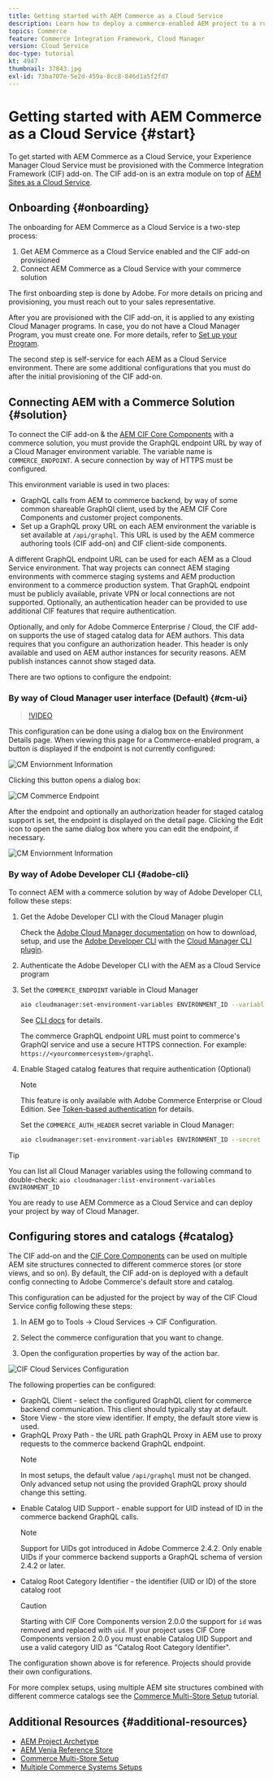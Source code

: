 ```yaml
---
title: Getting started with AEM Commerce as a Cloud Service
description: Learn how to deploy a commerce-enabled AEM project to a running AEM as a Cloud service environment. Use features of Adobe Cloud Manager and a CI/CD pipeline so you can build the Venia reference storefront to a running environment.
topics: Commerce
feature: Commerce Integration Framework, Cloud Manager
version: Cloud Service
doc-type: tutorial
kt: 4947
thumbnail: 37843.jpg
exl-id: 73ba707e-5e2d-459a-8cc8-846d1a5f2fd7
---
```

# Getting started with AEM Commerce as a Cloud Service {#start}

To get started with AEM Commerce as a Cloud Service, your Experience Manager Cloud Service must be provisioned with the Commerce Integration Framework (CIF) add-on. The CIF add-on is an extra module on top of [AEM Sites as a Cloud Service](https://experienceleague.adobe.com/docs/experience-manager-cloud-service/content/sites/home.html).

## Onboarding {#onboarding}

The onboarding for AEM Commerce as a Cloud Service is a two-step process:

1. Get AEM Commerce as a Cloud Service enabled and the CIF add-on provisioned
2. Connect AEM Commerce as a Cloud Service with your commerce solution

The first onboarding step is done by Adobe. For more details on pricing and provisioning, you must reach out to your sales representative.

After you are provisioned with the CIF add-on, it is applied to any existing Cloud Manager programs. In case, you do not have a Cloud Manager Program, you must create one. For more details, refer to [Set up your Program](https://experienceleague.adobe.com/docs/experience-manager-cloud-manager/content/getting-started/program-setup.html).

The second step is self-service for each AEM as a Cloud Service environment. There are some additional configurations that you must do after the initial provisioning of the CIF add-on.

## Connecting AEM with a Commerce Solution {#solution}

To connect the CIF add-on & the [AEM CIF Core Components](https://github.com/adobe/aem-core-cif-components) with a commerce solution, you must provide the GraphQL endpoint URL by way of a Cloud Manager environment variable. The variable name is `COMMERCE_ENDPOINT`. A secure connection by way of HTTPS must be configured.

This environment variable is used in two places:

- GraphQL calls from AEM to commerce backend, by way of some common shareable GraphQl client, used by the AEM CIF Core Components and customer project components.
- Set up a GraphQL proxy URL on each AEM environment the variable is set available at `/api/graphql`. This URL is used by the AEM commerce authoring tools (CIF add-on) and CIF client-side components.

A different  GraphQL endpoint URL can be used for each AEM as a Cloud Service environment. That way projects can connect AEM staging environments with commerce staging systems and AEM production environment to a commerce production system. That GraphQL endpoint must be publicly available, private VPN or local connections are not supported. Optionally, an authentication header can be provided to use additional CIF features that require authentication.

Optionally, and only for Adobe Commerce Enterprise / Cloud, the CIF add-on supports the use of staged catalog data for AEM authors. This data requires that you configure an authorization header. This header is only available and used on AEM author instances for security reasons. AEM publish instances cannot show staged data.

There are two options to configure the endpoint:

### By way of Cloud Manager user interface (Default) {#cm-ui}

>[!VIDEO](https://video.tv.adobe.com/v/37843?quality=12&learn=on)

This configuration can be done using a dialog box on the Environment Details page. When viewing this page for a Commerce-enabled program, a button is displayed if the endpoint is not currently configured:

![CM Enviornment Information](/help/commerce-cloud/assets/commerce-cmui.png)

Clicking this button opens a dialog box:

![CM Commerce Endpoint](/help/commerce-cloud/assets/commerce-cm-endpoint.png)

After the endpoint and optionally an authorization header for staged catalog support is set, the endpoint is displayed on the detail page. Clicking the Edit icon to open the same dialog box where you can edit the endpoint, if necessary.

![CM Enviornment Information](/help/commerce-cloud/assets/commerce-cmui-done.png)

### By way of Adobe Developer CLI  {#adobe-cli}

To connect AEM with a commerce solution by way of Adobe Developer CLI, follow these steps:

1. Get the Adobe Developer CLI with the Cloud Manager plugin

    Check the [Adobe Cloud Manager documentation](https://experienceleague.adobe.com/docs/experience-manager-cloud-manager/content/introduction.html) on how to download, setup, and use the [Adobe Developer CLI](https://github.com/adobe/aio-cli) with the [Cloud Manager CLI plugin](https://github.com/adobe/aio-cli-plugin-cloudmanager).

2. Authenticate the Adobe Developer CLI with the AEM as a Cloud Service program

3. Set the `COMMERCE_ENDPOINT` variable in Cloud Manager

    ```bash
    aio cloudmanager:set-environment-variables ENVIRONMENT_ID --variable COMMERCE_ENDPOINT "<Magento GraphQL endpoint URL>"
    ```

    See [CLI docs](https://github.com/adobe/aio-cli-plugin-cloudmanager#aio-cloudmanagerset-environment-variables-environmentid) for details.

    The commerce GraphQL endpoint URL must point to commerce's GraphQl service and use a secure HTTPS connection. For example: `https://<yourcommercesystem>/graphql`.

4. Enable Staged catalog features that require authentication (Optional)

    >[!NOTE]
    >
    >This feature is only available with Adobe Commerce Enterprise or Cloud Edition. See [Token-based authentication](https://devdocs.magento.com/guides/v2.4/get-started/authentication/gs-authentication-token.html#integration-tokens) for details.

    Set the `COMMERCE_AUTH_HEADER` secret variable in Cloud Manager:

    ```bash
    aio cloudmanager:set-environment-variables ENVIRONMENT_ID --secret COMMERCE_AUTH_HEADER "Authorization: Bearer <Access Token>"
    ```

>[!TIP]
>
>You can list all Cloud Manager variables using the following command to double-check: `aio cloudmanager:list-environment-variables ENVIRONMENT_ID`

You are ready to use AEM Commerce as a Cloud Service and can deploy your project by way of Cloud Manager.

## Configuring stores and catalogs {#catalog}

The CIF add-on and the [CIF Core Components](https://github.com/adobe/aem-core-cif-components) can be used on multiple AEM site structures connected to different commerce stores (or store views, and so on). By default, the CIF add-on is deployed with a default config connecting to Adobe Commerce's default store and catalog.

This configuration can be adjusted for the project by way of the CIF Cloud Service config following these steps:

1. In AEM go to Tools -> Cloud Services -> CIF Configuration.

2. Select the commerce configuration that you want to change.

3. Open the configuration properties by way of the action bar.

![CIF Cloud Services Configuration](/help/commerce-cloud/assets/cif-cloud-service-config.png)

The following properties can be configured:

- GraphQL Client - select the configured GraphQL client for commerce backend communication. This client should typically stay at default.
- Store View - the store view identifier. If empty, the default store view is used.
- GraphQL Proxy Path - the URL path GraphQL Proxy in AEM use to proxy requests to the commerce backend GraphQL endpoint.
    >[!NOTE]
    >
    > In most setups, the default value `/api/graphql` must not be changed. Only advanced setup not using the provided GraphQL proxy should change this setting.
- Enable Catalog UID Support - enable support for UID instead of ID in the commerce backend GraphQL calls.
    >[!NOTE]
    >
    > Support for UIDs got introduced in Adobe Commerce 2.4.2. Only enable UIDs if your commerce backend supports a GraphQL schema of version 2.4.2 or later.
- Catalog Root Category Identifier - the identifier (UID or ID) of the store catalog root
    >[!CAUTION]
    >
    > Starting with CIF Core Components version 2.0.0 the support for `id` was removed and replaced with `uid`. If your project uses CIF Core Components version 2.0.0 you must enable Catalog UID Support and use a valid category UID as "Catalog Root Category Identifier".

The configuration shown above is for reference. Projects should provide their own configurations.

For more complex setups, using multiple AEM site structures combined with different commerce catalogs see the [Commerce Multi-Store Setup](configuring/multi-store-setup.md) tutorial.

## Additional Resources {#additional-resources}

- [AEM Project Archetype](https://github.com/adobe/aem-project-archetype)
- [AEM Venia Reference Store](https://github.com/adobe/aem-cif-guides-venia)
- [Commerce Multi-Store Setup](configuring/multi-store-setup.md)
- [Multiple Commerce Systems Setups](configuring/multiple-commerce-systems-setup.md)

